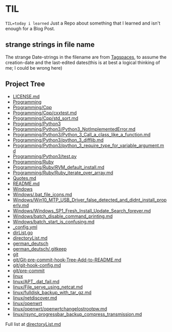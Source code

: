 # TIL

`TIL=today i learned`
Just a Repo about something that I learned and isn't enough for a Blog Post.

## strange strings in file name
The strange Date-strings in the filename are from [Tagspaces](https://tagspaces.org), to assume the creation-date and the last-edited dates(this is at best a logical thinking of me; I could be wrong here)


## Project Tree
  * [LICENSE.md](LICENSE.md)
  * [Programming](Programming)
  * [Programming/Cpp](Programming/Cpp)
  * [Programming/Cpp/cxxtest.md](Programming/Cpp/cxxtest.md)
  * [Programming/Cpp/std_sort.md](Programming/Cpp/std_sort.md)
  * [Programming/Python3](Programming/Python3)
  * [Programming/Python3/Python3_NotImplementedError.md](Programming/Python3/Python3_NotImplementedError.md)
  * [Programming/Python3/Python_3_Call_a_class_like_a_function.md](Programming/Python3/Python_3_Call_a_class_like_a_function.md)
  * [Programming/Python3/python_3_difflib.md](Programming/Python3/python_3_difflib.md)
  * [Programming/Python3/python_3_require_type_for_variable_argument.md](Programming/Python3/python_3_require_type_for_variable_argument.md)
  * [Programming/Python3/test.py](Programming/Python3/test.py)
  * [Programming/Ruby](Programming/Ruby)
  * [Programming/Ruby/RVM_default_install.md](Programming/Ruby/RVM_default_install.md)
  * [Programming/Ruby/Ruby_iterate_over_array.md](Programming/Ruby/Ruby_iterate_over_array.md)
  * [Quotes.md](Quotes.md)
  * [README.md](README.md)
  * [Windows](Windows)
  * [Windows/.bat_file_icons.md](Windows/.bat_file_icons.md)
  * [Windows/Win10_MTP_USB_Driver_false_detected_and_didnt_install_properly.md](Windows/Win10_MTP_USB_Driver_false_detected_and_didnt_install_properly.md)
  * [Windows/Windows_SP1_Fresh_Install_Update_Search_forever.md](Windows/Windows_SP1_Fresh_Install_Update_Search_forever.md)
  * [Windows/batch_disable_command_printing.md](Windows/batch_disable_command_printing.md)
  * [Windows/batch_start_is_confusing.md](Windows/batch_start_is_confusing.md)
  * [_config.yml](_config.yml)
  * [dirList.go](dirList.go)
  * [directoryList.md](directoryList.md)
  * [german_deutsch](german_deutsch)
  * [german_deutsch/.gitkeep](german_deutsch/.gitkeep)
  * [git](git)
  * [git/Git-pre-commit-hook-Tree-Add-to-README.md](git/Git-pre-commit-hook-Tree-Add-to-README.md)
  * [git/git-hook-config.md](git/git-hook-config.md)
  * [git/pre-commit](git/pre-commit)
  * [linux](linux)
  * [linux/APT_.dat_fail.md](linux/APT_.dat_fail.md)
  * [linux/File_serve_using_netcat.md](linux/File_serve_using_netcat.md)
  * [linux/fulldisk_backup_with_tar_gz.md](linux/fulldisk_backup_with_tar_gz.md)
  * [linux/netdiscover.md](linux/netdiscover.md)
  * [linux/openwrt](linux/openwrt)
  * [linux/openwrt/openwrtchangelostrootpw.md](linux/openwrt/openwrtchangelostrootpw.md)
  * [linux/rsync_progressbar_backup_compress_transmission.md](linux/rsync_progressbar_backup_compress_transmission.md)



 Full list at [directoryList.md](./directoryList.md)
